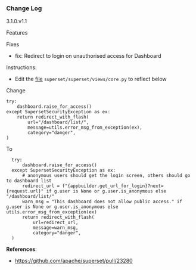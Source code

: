 ### Change Log

3.1.0.v1.1

Features

Fixes
- fix: Redirect to login on unauthorised access for Dashboard

Instructions:
- Edit the [file](https://github.com/apache/superset/blob/master/superset/views/core.py) `superset/superset/views/core.py` to reflect below

Change
```
try:
    dashboard.raise_for_access()
except SupersetSecurityException as ex:
    return redirect_with_flash(
        url="/dashboard/list/",
        message=utils.error_msg_from_exception(ex),
        category="danger",
)
```
To
```
  try:
      dashboard.raise_for_access()
  except SupersetSecurityException as ex:
      # anonymous users should get the login screen, others should go to dashboard list
      redirect_url = f"{appbuilder.get_url_for_login}?next={request.url}" if g.user is None or g.user.is_anonymous else "/dashboard/list/"
      warn_msg = "This dashboard does not allow public access." if g.user is None or g.user.is_anonymous else utils.error_msg_from_exception(ex)
      return redirect_with_flash(
          url=redirect_url,
          message=warn_msg,
          category="danger",
  )
  ```


**References**:
- https://github.com/apache/superset/pull/23280
